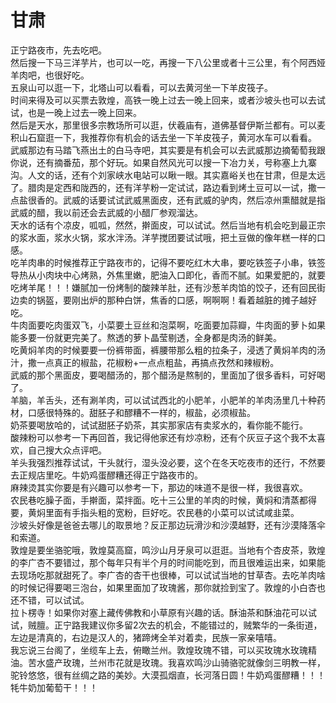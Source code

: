 # 甘肃

正宁路夜市，先去吃吧。  
然后搜一下马三洋芋片，也可以一吃，再搜一下八公里或者十三公里，有个阿西娅羊肉吧，也很好吃。  
五泉山可以逛一下，北塔山可以看看，可以去黄河坐一下羊皮筏子。  
时间来得及可以买票去敦煌，高铁一晚上过去一晚上回来，或者沙坡头也可以去试试，也是一晚上过去一晚上回来。  
然后是天水，那里很多宗教场所可以逛，伏羲庙有，道佛基督伊斯兰都有。可以麦积山石窟逛一下，我推荐你有机会的话去坐一下羊皮筏子，黄河水车可以看看。  
武威那边有马踏飞燕出土的白马寺吧，其实要是有机会可以去武威那边摘葡萄我跟你说，还有摘番茄，那个好玩。如果自然风光可以搜一下冶力关，号称塞上九寨沟。人文的话，还有个刘家峡水电站可以瞅一眼。其实嘉峪关也在甘肃，但是太远了。腊肉是定西和陇西的，还有洋芋粉一定试试，路边看到烤土豆可以一试，撒一点盐很香的。武威的话要试试武威黑面皮，还有武威的驴肉，然后凉州熏醋就是指武威的醋，我以前还会去武威的小醋厂参观溜达。  
天水的话有个凉皮，呱呱，然然，擀面皮，可以试试。然后当地有机会吃到最正宗的浆水面，浆水火锅，浆水泮汤。洋芋搅团要试试哦，把土豆做的像年糕一样的口感。  
吃羊肉串的时候推荐正宁路夜市的，记得不要吃红木大串，要吃铁签子小串，铁签导热从小肉块中心烤熟，外焦里嫩，肥油入口即化，香而不腻。如果爱肥的，就要吃烤羊尾！！！嫌腻加一份烤制的酸辣羊肚，还有沙葱羊肉馅的饺子，还有回民街边卖的锅盔，要刚出炉的那种白饼，焦香的口感，啊啊啊！看着越脏的摊子越好吃。  
牛肉面要吃肉蛋双飞，小菜要土豆丝和泡菜啊，吃面要加蒜瓣，牛肉面的萝卜如果能多要一份就更完美了。熬透的萝卜晶莹剔透，全身都是肉汤的鲜美。  
吃黄焖羊肉的时候要要一份裤带面，裤腰带那么粗的拉条子，浸透了黄焖羊肉的汤汁，撒一点真正的椒盐，花椒粉+一点点粗盐，再搞点孜然和辣椒粉。  
武威的那个黑面皮，要喝醋汤的，那个醋汤是熬制的，里面加了很多香料，可好喝了。  
羊脑，羊舌头，还有涮羊肉，可以试试西北的小肥羊，小肥羊的羊肉汤里几十种药材，口感很特殊的。甜胚子和醪糟不一样的，椒盐，必须椒盐。  
奶茶要喝放哈的，试试甜胚子奶茶，其实那家店有卖浆水的，看你能不能行。  
酸辣粉可以参考一下再回首，我记得他家还有炒凉粉，还有个灰豆子这个我不太喜欢，自己搜大众点评吧。  
羊头我强烈推荐试试，干头就行，湿头没必要，这个在冬天吃夜市的还行，不然要去正规店里吃。牛奶鸡蛋醪糟还得正宁路夜市的。  
麻辣烫其实你要是有兴趣可以参考一下，那边的味道不是很一样，我很喜欢。  
农民巷吃臊子面，手擀面，菜拌面。吃十三公里的羊肉的时候，黄焖和清蒸都得要，黄焖里面有手指头粗的宽粉，巨好吃。农民巷的小菜可以试试咸韭菜。  
沙坡头好像是爸爸去哪儿的取景地？反正那边玩滑沙和沙漠越野，还有沙漠降落伞和索道。  
敦煌是要坐骆驼哦，敦煌莫高窟，鸣沙山月牙泉可以逛逛。当地有个杏皮茶，敦煌的李广杏不要错过，那个每年只有半个月的时间能吃到，而且很难运出来，如果能去现场吃那就甜死了。李广杏的杏干也很棒，可以试试当地的甘草杏。去吃羊肉啥的时候记得要喝三泡台，如果里面加了玫瑰酱，那你就捡到宝了。敦煌的小白杏也还不错，可以试试。  
拉卜楞寺！如果你对塞上藏传佛教和小草原有兴趣的话。酥油茶和酥油花可以试试，贼膻。正宁路我建议你多留2次去的机会，不能错过的，贼繁华的一条街道，左边是清真的，右边是汉人的，猪蹄烤全羊对着卖，民族一家亲嘻嘻。  
我忘说三台阁了，坐缆车上去，俯瞰兰州。敦煌玫瑰不错，可以买玫瑰水玫瑰精油。苦水盛产玫瑰，兰州市花就是玫瑰。我喜欢鸣沙山骑骆驼就像剑三明教一样，驼铃悠悠，很有丝绸之路的美妙。大漠孤烟直，长河落日圆！牛奶鸡蛋醪糟！！！牦牛奶加葡萄干！！！
